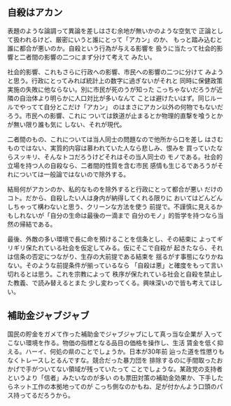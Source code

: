 ﻿## 自殺はアカン

表題のような論調って異論を差しはさむ余地が無いかのような空気で
正論として扱われるけど、厳密にいうと誰にとって「アカン」のか、
もっと踏み込むと誰に都合が悪いのか。自殺という行為が与える影響を
扱うに当たって社会的影響と二者間の影響の二つにまず分けて考えて
みたい。

社会的影響、これもさらに行政への影響、市民への影響の二つに分けて
みようと思う。行政にとってみれば統計上の数字に過ぎないがそれと
同時に保健政策実施の失敗に他ならない。別に市民が死のうが知った
こっちゃないだろうが近隣の自治体より明らかに人口対比が多いなんて
ことは避けたいはず。同じルールでやってて自分とこだけ「アカン」
のはまさにアカン以外の何物でもないだろう。市民への影響、これに
ついては鉄道が止まるとか物理的直撃を喰うとかが無い限り誰も気に
しない、それが現代。

二者間のもの、これについては当人同士の問題なので他所から口を差し
はさむものではない、実質的内容は慕われていた人なら悲しみ、恨みを
買っていたならスッキリ、そんなトコだろうけどそれはその当人同士の
モノである。社会的立場を持つ人の自殺なら、二者間的性質を含む市民
感情も生じるであろうがそれについては一般論ではないので除外する。

結局何がアカンのか、私的なものを除外すると行政にとって都合が悪い
だけのコト。だから、自殺したい人は身内が納得してくれる限りに
おいてはどんどんしちゃって構わないと思う、クリーンな方法を使う
前提で。不謹慎に見えるかもしれないが「自分の生命は最後の一滴まで
自分のモノ」的哲学を持つなら当然の帰結である。

最後、外敵の多い環境で長に命を預けることを信条とし、その結束に
よってギリギリ保たれている社会を仮定してみる。仮にそこで自殺が
起きたなら、それは信条の否定につながり、生存の大前提である結束を
揺るがす事態になりかねない。そのような前提条件が揃っているなら
「自殺は悪」と確度をもって言い切れるとは思う。これを宗教によって
秩序が保たれている社会と自殺を禁止した教義、で読み替えるとまた
少し変わってくる。興味深いので皆も考えてほしい。


## 補助金ジャブジャブ

国民の貯金をガメて作った補助金でジャブジャブにして真っ当な企業が
入ってこない環境を作る。物価の指標となる品目の価格を操作し、生活
賃金を低く抑える。ハーイ、何処の県のことでしょうか。日本が30年前
辿った道を性懲りもなくトレースしとるんですな。競合だった暴力団を
排除するのに手間取ったおかげで手がついてない領域が残っていたって
ことでしょうな。某政党の支持者というより「信者」みたいなのが多い
のも票田対策の補助金効果か、下手したらネット工作の本拠地ってのが
こっち側なのかもね、足が付かんよう口頭のパス持ってるだろうから。
